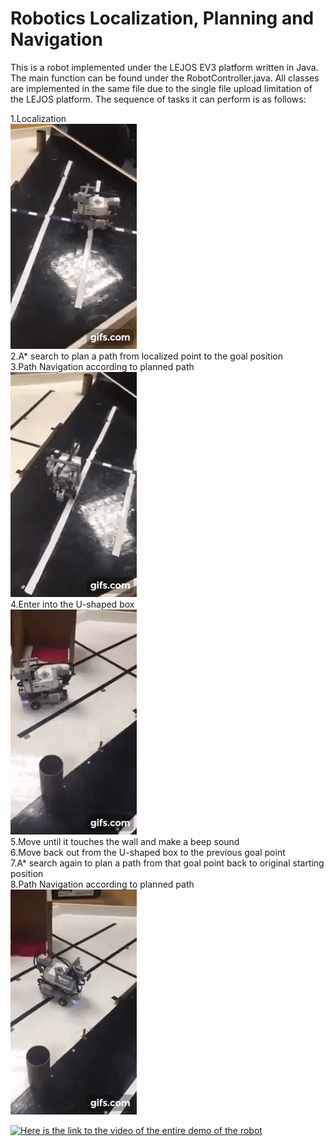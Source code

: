 # Robotics Localization, Planning and Navigation

This is a robot implemented under the LEJOS EV3 platform written in Java. The main function can be found under the RobotController.java. All classes are implemented in the same file due to the single file upload limitation of the LEJOS platform. The sequence of tasks it can perform is as follows:

1.Localization <br/> ![Farmers Market Finder Demo](bin/gif.gif) <br/>
2.A* search to plan a path from localized point to the goal position <br/>
3.Path Navigation according to planned path <br/> ![Farmers Market Finder Demo](bin/robot_navigation.gif) <br/>
4.Enter into the U-shaped box <br/> ![Farmers Market Finder Demo](bin/enter.gif) <br/>
5.Move until it touches the wall and make a beep sound<br/>
6.Move back out from the U-shaped box to the previous goal point <br/>
7.A* search again to plan a path from that goal point back to original starting position<br/>
8.Path Navigation according to planned path <br/> ![Farmers Market Finder Demo](bin/leave.gif) <br/>

<a href="https://www.youtube.com/watch?v=RvMfIgPz6fQ&feature=youtu.be" title="Link Title"><img src="{image-url}" alt="Here is the link to the video of the entire demo of the robot" /></a>

